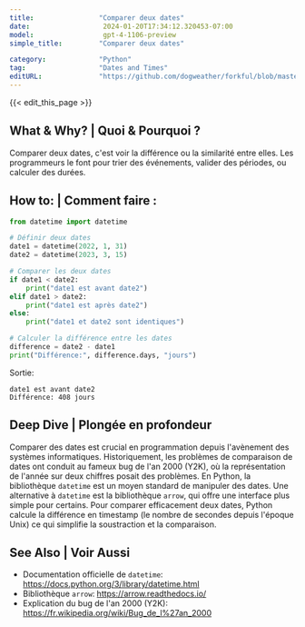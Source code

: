 ```yaml
---
title:                "Comparer deux dates"
date:                  2024-01-20T17:34:12.320453-07:00
model:                 gpt-4-1106-preview
simple_title:         "Comparer deux dates"

category:             "Python"
tag:                  "Dates and Times"
editURL:              "https://github.com/dogweather/forkful/blob/master/content/fr/python/comparing-two-dates.md"
---
```


{{< edit_this_page >}}

## What & Why? | Quoi & Pourquoi ?
Comparer deux dates, c'est voir la différence ou la similarité entre elles. Les programmeurs le font pour trier des événements, valider des périodes, ou calculer des durées.

## How to: | Comment faire :
```python
from datetime import datetime

# Définir deux dates
date1 = datetime(2022, 1, 31)
date2 = datetime(2023, 3, 15)

# Comparer les deux dates
if date1 < date2:
    print("date1 est avant date2")
elif date1 > date2:
    print("date1 est après date2")
else:
    print("date1 et date2 sont identiques")

# Calculer la différence entre les dates
difference = date2 - date1
print("Différence:", difference.days, "jours")
```
Sortie:
```
date1 est avant date2
Différence: 408 jours
```

## Deep Dive | Plongée en profondeur
Comparer des dates est crucial en programmation depuis l'avènement des systèmes informatiques. Historiquement, les problèmes de comparaison de dates ont conduit au fameux bug de l'an 2000 (Y2K), où la représentation de l'année sur deux chiffres posait des problèmes. En Python, la bibliothèque `datetime` est un moyen standard de manipuler des dates. Une alternative à `datetime` est la bibliothèque `arrow`, qui offre une interface plus simple pour certains. Pour comparer efficacement deux dates, Python calcule la différence en timestamp (le nombre de secondes depuis l'époque Unix) ce qui simplifie la soustraction et la comparaison.

## See Also | Voir Aussi
- Documentation officielle de `datetime`: https://docs.python.org/3/library/datetime.html
- Bibliothèque `arrow`: https://arrow.readthedocs.io/
- Explication du bug de l'an 2000 (Y2K): https://fr.wikipedia.org/wiki/Bug_de_l%27an_2000
